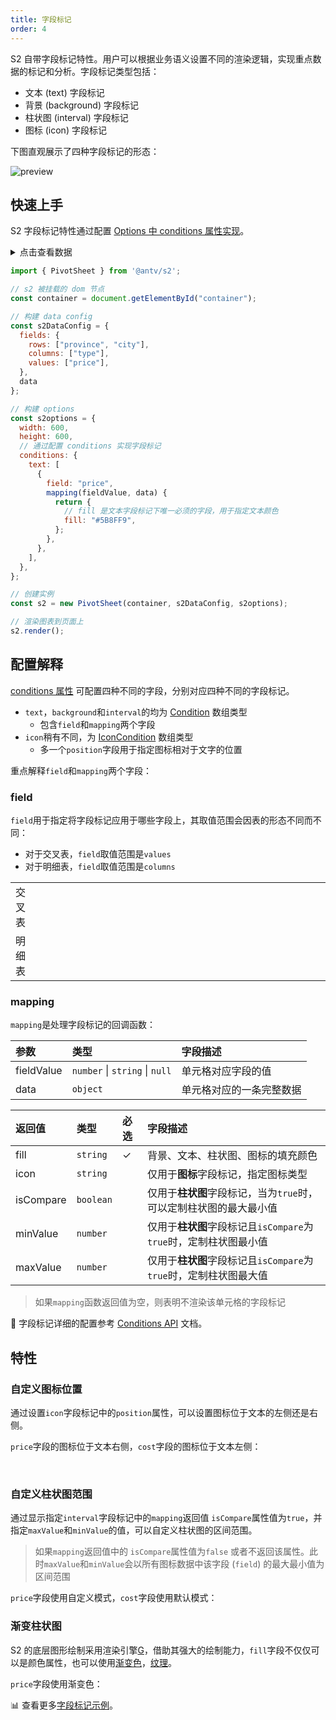 ```yaml
---
title: 字段标记
order: 4
---
```


S2 自带字段标记特性。用户可以根据业务语义设置不同的渲染逻辑，实现重点数据的标记和分析。字段标记类型包括：

* 文本 (text) 字段标记
* 背景 (background) 字段标记
* 柱状图 (interval) 字段标记
* 图标 (icon) 字段标记

下图直观展示了四种字段标记的形态：

![preview](https://gw.alipayobjects.com/zos/antfincdn/UagqR4rrA/8c408479-cc79-4c7f-964f-8afeccbe8dba.png)

## 快速上手

S2 字段标记特性通过配置 [Options 中 conditions 属性实现](/zh/docs/api/general/options#conditions)。

<details>
<summary>点击查看数据</summary>

```js
const data=[
  {
    "province": "浙江",
    "city": "杭州",
    "type": "笔",
    "price": "1"
  },
  {
    "province": "浙江",
    "city": "杭州",
    "type": "纸张",
    "price": "2"
  },
  {
    "province": "浙江",
    "city": "舟山",
    "type": "笔",
    "price": "17"
  },
  {
    "province": "浙江",
    "city": "舟山",
    "type": "纸张",
    "price": "6"
  },
  {
    "province": "吉林",
    "city": "丹东",
    "type": "笔",
    "price": "8"
  },
  {
    "province": "吉林",
    "city": "白山",
    "type": "笔",
    "price": "12"
  },
  {
    "province": "吉林",
    "city": "丹东",
    "type": " 纸张",
    "price": "3"
  },
  {
    "province": "吉林",
    "city": "白山",
    "type": "纸张",
    "price": "25"
  },

  {
    "province": "浙江",
    "city": "杭州",
    "type": "笔",
    "cost": "0.5"
  },
  {
    "province": "浙江",
    "city": "杭州",
    "type": "纸张",
    "cost": "20"
  },
  {
    "province": "浙江",
    "city": "舟山",
    "type": "笔",
    "cost": "1.7"
  },
  {
    "province": "浙江",
    "city": "舟山",
    "type": "纸张",
    "cost": "0.12"
  },
  {
    "province": "吉林",
    "city": "丹东",
    "type": "笔",
    "cost": "10"
  },
  {
    "province": "吉林",
    "city": "白山",
    "type": "笔",
    "cost": "9"
  },
  {
    "province": "吉林",
    "city": "丹东",
    "type": " 纸张",
    "cost": "3"
  },
  {
    "province": "吉林",
    "city": "白山",
    "type": "纸张",
    "cost": "1"
  }
]
```

</details>

```js
import { PivotSheet } from '@antv/s2';

// s2 被挂载的 dom 节点
const container = document.getElementById("container");

// 构建 data config 
const s2DataConfig = {
  fields: {
    rows: ["province", "city"],
    columns: ["type"],
    values: ["price"],
  },
  data
};

// 构建 options
const s2options = {
  width: 600,
  height: 600,
  // 通过配置 conditions 实现字段标记   
  conditions: {
    text: [
      {
        field: "price",
        mapping(fieldValue, data) {
          return {
            // fill 是文本字段标记下唯一必须的字段，用于指定文本颜色
            fill: "#5B8FF9",
          };
        },
      },
    ],
  },
};

// 创建实例
const s2 = new PivotSheet(container, s2DataConfig, s2options);

// 渲染图表到页面上
s2.render();
```

<playground path='conditions/basic/demo/text.ts' rid='container' height='400'></playground>

## 配置解释

[conditions 属性](/zh/docs/api/general/options#conditions) 可配置四种不同的字段，分别对应四种不同的字段标记。

* `text`，`background`和`interval`的均为 [Condition](/zh/docs/api/general/options#condition) 数组类型
  * 包含`field`和`mapping`两个字段
* `icon`稍有不同，为 [IconCondition](/zh/docs/api/general/options#iconcondition) 数组类型
  * 多一个`position`字段用于指定图标相对于文字的位置

重点解释`field`和`mapping`两个字段：

### field

`field`用于指定将字段标记应用于哪些字段上，其取值范围会因表的形态不同而不同：

* 对于交叉表，`field`取值范围是`values`
* 对于明细表，`field`取值范围是`columns`

 <table
        style="width: 100%; outline: none; border-collapse: collapse;"
      >
        <colgroup>
          <col width="5%"/>
          <col width="95%" />
        </colgroup>
        <tbody>
        <tr style="height: 33px;">
            <td style="text-align: center;">
            交叉表
            </td>
            <td>
               <playground path="conditions/basic/demo/text.ts" rid='pivot' height='300'></playground>
            </td>
          </tr>
         <tr>
            <td style="text-align: center;">
             明细表
            </td>
              <td >
               <playground path="conditions/basic/demo/table-text.ts" rid='table' height='300'></playground>
            </td>
          </tr>
        </tbody>
  </table>

### ​mapping

`mapping`是处理字段标记的回调函数：

| 参数    | 类型     | 字段描述     |
| :------- | :-------- | :------------ |
| fieldValue   | `number` &#124; `string`  &#124; `null`       | 单元格对应字段的值      |
| data | `object` | 单元格对应的​一条完整数据 |

| 返回值    | 类型    | 必选 | 字段描述     |
| :------- | :-------- | :---- | :----------- |
| fill   | `string`   | ✓  | 背景、文本、柱状图、图标的填充颜色      |
| icon | `string` | |仅用于**图标**字段标记，指定图标类型 |
| isCompare | `boolean` | |仅用于**柱状图**字段标记，当为`true`时，可以定制柱状图的最大最小值|
| minValue | `number` | |仅用于**柱状图**字段标记且`isCompare`为`true`时，定制柱状图最小值 |
| maxValue | `number` | |仅用于**柱状图**字段标记且`isCompare`为`true`时，定制柱状图最大值 |

> 如果`mapping`函数返回值为空，则表明不渲染该单元格的字段标记

🎨 字段标记详细的配置参考 [Conditions API](/zh/docs/api/general/options#conditions) 文档。

## 特性

### 自定义图标位置

通过设置`icon`字段标记中的`position`属性，可以设置图标位于文本的左侧还是右侧。

`price`字段的图标位于文本右侧，`cost`字段的图标位于文本左侧：
<playground path="conditions/basic/demo/icon.ts" rid='icon'></playground>

​

### 自定义柱状图范围

通过显示指定`interval`字段标记中的`mapping`返回值 `isCompare`属性值为`true`，并指定`maxValue`和`minValue`的值，可以自定义柱状图的区间范围。
> 如果`mapping`返回值中的 `isCompare`属性值为`false` 或者不返回该属性。此时`maxValue`和`minValue`会以所有图标数据中该字段 (`field`) 的最大最小值为区间范围

`price`字段使用自定义模式，`cost`字段使用默认模式：
<playground path="conditions/basic/demo/interval.ts" rid='interval'></playground>

### 渐变柱状图

S2 的底层图形绘制采用渲染引擎[G](https://g.antv.vision/zh/docs/guide/introduce)，借助其强大的绘制能力，`fill`字段不仅仅可以是颜色属性，也可以使用[渐变色]((https://g.antv.vision/zh/docs/api/shape/attrs#%E6%B8%90%E5%8F%98%E8%89%B2))，[纹理](https://g.antv.vision/zh/docs/api/shape/attrs#%E7%BA%B9%E7%90%86)。

`price`字段使用渐变色：
<playground path="conditions/advanced/demo/gradient-interval.ts" rid='gradient'></playground>

​📊 查看更多[字段标记示例](/zh/examples/conditions/basic#text)。

